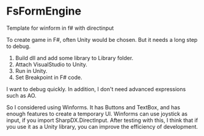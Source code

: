 # FsFormEngine
Template for winform in f# with directinput

To create game in F#, often Unity would be chosen.
But it needs a long step to debug.
1. Build dll and add some library to Library folder.
2. Attach VisualStudio to Unity.
3. Run in Unity.
4. Set Breakpoint in F# code.

I want to debug quickly. In addition, I don't need advanced expressions such as AO. 

So I considered using Winforms.
It has Buttons and TextBox, and has enough features to create a temporary UI.
Winforms can use joystick as input, if you import SharpDX.DirectInput.
After testing with this, I think that if you use it as a Unity library, you can improve the efficiency of development. 
